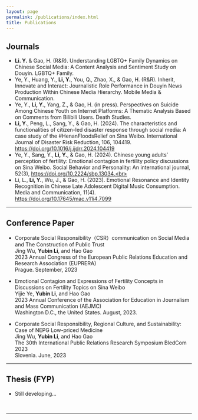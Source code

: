 ```yaml
---
layout: page
permalink: /publications/index.html
title: Publications
---
```

## Journals

- **Li. Y.** & Gao, H. (R&R). Understanding LGBTQ+ Family Dynamics on Chinese Social Media: A Content Analysis and Sentiment Study on Douyin. LGBTQ+ Family.<br>
- Ye, Y., Huang, Y., **Li, Y.**, You, Q., Zhao, X., & Gao, H. (R&R). Inherit, Innovate and Interact: Journalistic Role Performance in Douyin News Production Within Chinese Media Hierarchy. Mobile Media & Communication. <br>
- Ye, Y., **Li, Y.**, Yang, Z., & Gao, H. (in press). Perspectives on Suicide Among Chinese Youth on Internet Platforms: A Thematic Analysis Based on Comments from Bilibili Users. Death Studies.<br>
- **Li, Y.**, Peng, L., Sang, Y., & Gao, H. (2024). The characteristics and functionalities of citizen-led disaster response through social media: A case study of the #HenanFloodsRelief on Sina Weibo. International Journal of Disaster Risk Reduction, 106, 104419. https://doi.org/10.1016/j.ijdrr.2024.104419<br>
- Ye, Y., Sang, Y., **Li, Y.**, & Gao, H. (2024). Chinese young adults’ perception of fertility: Emotional contagion in fertility policy discussions on Sina Weibo. Social Behavior and Personality: An international journal, 52(3), https://doi.org/10.2224/sbp.13034.<br>
- Li, L., **Li, Y.**, Wu, J., & Gao, H. (2023). Emotional Resonance and Identity Recognition in Chinese Late Adolescent Digital Music Consumption. Media and Communication, 11(4). https://doi.org/10.17645/mac.v11i4.7099<br>

---

## Conference Paper

- Corporate Social Responsibility（CSR）communication on Social Media and The Construction of Public Trust<br>Jing Wu, **Yubin Li**, and Hao Gao<br>2023 Annual Congress of the European Public Relations Education and Research Association (EUPRERA) <br>Prague. September, 2023

- Emotional Contagion and Expressions of Fertility Concepts in Discussions on Fertility Topics on Sina Weibo<br>Yijie Ye, **Yubin Li**, and Hao Gao<br>2023 Annual Conference of the Association for Education in Journalism and Mass Communication (AEJMC)<br>Washington D.C., the United States. August, 2023.<br>

- Corporate Social Responsibility, Regional Culture, and Sustainability: Case of NEPG Low-priced Medicine <br> Jing Wu, **Yubin Li**, and Hao Gao<br>The 30th International Public Relations Research Symposium BledCom 2023 <br>Slovenia. June, 2023 <br> 



---

## Thesis (FYP)

- Still developing...

  <br>


---



